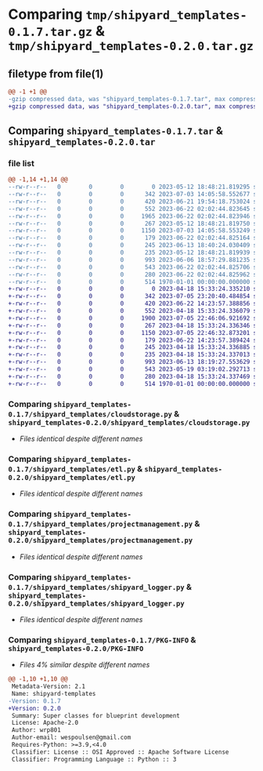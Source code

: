 # Comparing `tmp/shipyard_templates-0.1.7.tar.gz` & `tmp/shipyard_templates-0.2.0.tar.gz`

## filetype from file(1)

```diff
@@ -1 +1 @@
-gzip compressed data, was "shipyard_templates-0.1.7.tar", max compression
+gzip compressed data, was "shipyard_templates-0.2.0.tar", max compression
```

## Comparing `shipyard_templates-0.1.7.tar` & `shipyard_templates-0.2.0.tar`

### file list

```diff
@@ -1,14 +1,14 @@
--rw-r--r--   0        0        0        0 2023-05-12 18:48:21.819295 shipyard_templates-0.1.7/README.md
--rw-r--r--   0        0        0      342 2023-07-03 14:05:58.552677 shipyard_templates-0.1.7/pyproject.toml
--rw-r--r--   0        0        0      420 2023-06-21 19:54:18.753024 shipyard_templates-0.1.7/shipyard_templates/__init__.py
--rw-r--r--   0        0        0      552 2023-06-22 02:02:44.823645 shipyard_templates-0.1.7/shipyard_templates/cloudstorage.py
--rw-r--r--   0        0        0     1965 2023-06-22 02:02:44.823946 shipyard_templates-0.1.7/shipyard_templates/database.py
--rw-r--r--   0        0        0      267 2023-05-12 18:48:21.819750 shipyard_templates-0.1.7/shipyard_templates/datavisualization.py
--rw-r--r--   0        0        0     1150 2023-07-03 14:05:58.553249 shipyard_templates-0.1.7/shipyard_templates/etl.py
--rw-r--r--   0        0        0      179 2023-06-22 02:02:44.825164 shipyard_templates-0.1.7/shipyard_templates/exit_code_exception.py
--rw-r--r--   0        0        0      245 2023-06-13 18:40:24.030409 shipyard_templates-0.1.7/shipyard_templates/messaging.py
--rw-r--r--   0        0        0      235 2023-05-12 18:48:21.819939 shipyard_templates-0.1.7/shipyard_templates/notebooks.py
--rw-r--r--   0        0        0      993 2023-06-06 18:57:29.881235 shipyard_templates-0.1.7/shipyard_templates/projectmanagement.py
--rw-r--r--   0        0        0      543 2023-06-22 02:02:44.825706 shipyard_templates-0.1.7/shipyard_templates/shipyard_logger.py
--rw-r--r--   0        0        0      280 2023-06-22 02:02:44.825962 shipyard_templates-0.1.7/shipyard_templates/spreadsheets.py
--rw-r--r--   0        0        0      514 1970-01-01 00:00:00.000000 shipyard_templates-0.1.7/PKG-INFO
+-rw-r--r--   0        0        0        0 2023-04-18 15:33:24.335210 shipyard_templates-0.2.0/README.md
+-rw-r--r--   0        0        0      342 2023-07-05 23:20:40.484854 shipyard_templates-0.2.0/pyproject.toml
+-rw-r--r--   0        0        0      420 2023-06-22 14:23:57.388856 shipyard_templates-0.2.0/shipyard_templates/__init__.py
+-rw-r--r--   0        0        0      552 2023-04-18 15:33:24.336079 shipyard_templates-0.2.0/shipyard_templates/cloudstorage.py
+-rw-r--r--   0        0        0     1900 2023-07-05 22:46:06.921692 shipyard_templates-0.2.0/shipyard_templates/database.py
+-rw-r--r--   0        0        0      267 2023-04-18 15:33:24.336346 shipyard_templates-0.2.0/shipyard_templates/datavisualization.py
+-rw-r--r--   0        0        0     1150 2023-07-05 22:46:32.873201 shipyard_templates-0.2.0/shipyard_templates/etl.py
+-rw-r--r--   0        0        0      179 2023-06-22 14:23:57.389424 shipyard_templates-0.2.0/shipyard_templates/exit_code_exception.py
+-rw-r--r--   0        0        0      245 2023-04-18 15:33:24.336885 shipyard_templates-0.2.0/shipyard_templates/messaging.py
+-rw-r--r--   0        0        0      235 2023-04-18 15:33:24.337013 shipyard_templates-0.2.0/shipyard_templates/notebooks.py
+-rw-r--r--   0        0        0      993 2023-06-13 18:19:27.553629 shipyard_templates-0.2.0/shipyard_templates/projectmanagement.py
+-rw-r--r--   0        0        0      543 2023-05-19 03:19:02.292713 shipyard_templates-0.2.0/shipyard_templates/shipyard_logger.py
+-rw-r--r--   0        0        0      280 2023-04-18 15:33:24.337469 shipyard_templates-0.2.0/shipyard_templates/spreadsheets.py
+-rw-r--r--   0        0        0      514 1970-01-01 00:00:00.000000 shipyard_templates-0.2.0/PKG-INFO
```

### Comparing `shipyard_templates-0.1.7/shipyard_templates/cloudstorage.py` & `shipyard_templates-0.2.0/shipyard_templates/cloudstorage.py`

 * *Files identical despite different names*

### Comparing `shipyard_templates-0.1.7/shipyard_templates/etl.py` & `shipyard_templates-0.2.0/shipyard_templates/etl.py`

 * *Files identical despite different names*

### Comparing `shipyard_templates-0.1.7/shipyard_templates/projectmanagement.py` & `shipyard_templates-0.2.0/shipyard_templates/projectmanagement.py`

 * *Files identical despite different names*

### Comparing `shipyard_templates-0.1.7/shipyard_templates/shipyard_logger.py` & `shipyard_templates-0.2.0/shipyard_templates/shipyard_logger.py`

 * *Files identical despite different names*

### Comparing `shipyard_templates-0.1.7/PKG-INFO` & `shipyard_templates-0.2.0/PKG-INFO`

 * *Files 4% similar despite different names*

```diff
@@ -1,10 +1,10 @@
 Metadata-Version: 2.1
 Name: shipyard-templates
-Version: 0.1.7
+Version: 0.2.0
 Summary: Super classes for blueprint development
 License: Apache-2.0
 Author: wrp801
 Author-email: wespoulsen@gmail.com
 Requires-Python: >=3.9,<4.0
 Classifier: License :: OSI Approved :: Apache Software License
 Classifier: Programming Language :: Python :: 3
```

